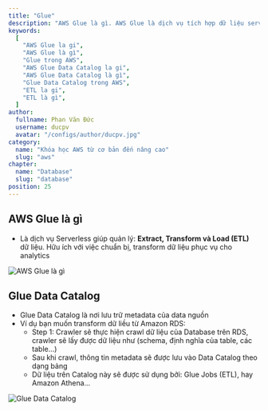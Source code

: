 ```yaml
---
title: "Glue"
description: "AWS Glue là gì. AWS Glue là dịch vụ tích hợp dữ liệu server-less, giúp người dùng dễ dàng tìm kiếm, chuẩn bị và tổng hợp dữ liệu cho hoạt động phân tích, máy học và phát triển ứng dụng. "
keywords:
  [
    "AWS Glue la gi",
    "AWS Glue là gì",
    "Glue trong AWS",
    "AWS Glue Data Catalog la gi",
    "AWS Glue Data Catalog là gì",
    "Glue Data Catalog trong AWS",
    "ETL la gi",
    "ETL là gì",
  ]
author:
  fullname: Phan Văn Đức
  username: ducpv
  avatar: "/configs/author/ducpv.jpg"
category:
  name: "Khóa học AWS từ cơ bản đến nâng cao"
  slug: "aws"
chapter:
  name: "Database"
  slug: "database"
position: 25
---
```


## AWS Glue là gì

- Là dịch vụ Serverless giúp quản lý: **Extract, Transform và Load (ETL)** dữ liệu. Hữu ích với việc chuẩn bị, transform dữ liệu phục vụ cho analytics

![AWS Glue là gì](https://user-images.githubusercontent.com/29729545/156197109-261efa39-6875-49b0-8817-937244765d9d.png)

## Glue Data Catalog

- Glue Data Catalog là nơi lưu trữ metadata của data nguồn
- Ví dụ bạn muốn transform dữ liều từ Amazon RDS:
  - Step 1: Crawler sẽ thực hiện crawl dữ liệu của Database trên RDS, crawler sẽ lấy được dữ liệu như (schema, định nghĩa của table, các table...)
  - Sau khi crawl, thông tin metadata sẽ được lưu vào Data Catalog theo dạng bảng
  - Dữ liệu trên Catalog này sẽ được sử dụng bởi: Glue Jobs (ETL), hay Amazon Athena...

![Glue Data Catalog](https://user-images.githubusercontent.com/29729545/156202343-764934a2-ed83-470a-ac2e-1e8822e34cb8.png)
